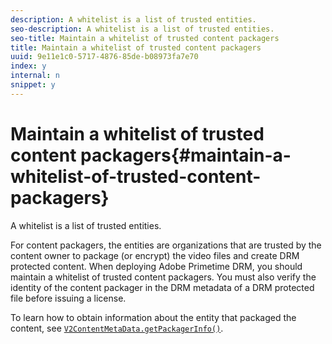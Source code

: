 ```yaml
---
description: A whitelist is a list of trusted entities.
seo-description: A whitelist is a list of trusted entities.
seo-title: Maintain a whitelist of trusted content packagers
title: Maintain a whitelist of trusted content packagers
uuid: 9e11e1c0-5717-4876-85de-b08973fa7e70
index: y
internal: n
snippet: y
---
```


# Maintain a whitelist of trusted content packagers{#maintain-a-whitelist-of-trusted-content-packagers}

A whitelist is a list of trusted entities.

For content packagers, the entities are organizations that are trusted by the content owner to package (or encrypt) the video files and create DRM protected content. When deploying Adobe Primetime DRM, you should maintain a whitelist of trusted content packagers. You must also verify the identity of the content packager in the DRM metadata of a DRM protected file before issuing a license.

To learn how to obtain information about the entity that packaged the content, see [ `V2ContentMetaData.getPackagerInfo()`](http://help.adobe.com/en_US/primetime/api/drm-apis/server/javadocs-flashaccess-pro/com/adobe/flashaccess/sdk/media/drm/keys/v2/V2ContentMetaData.html#getPackagerInfo()). 
